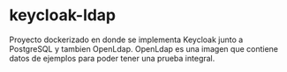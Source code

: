 # keycloak-ldap
Proyecto dockerizado en donde se implementa Keycloak junto a PostgreSQL y tambien OpenLdap. OpenLdap es una imagen que contiene datos de ejemplos para poder tener una prueba integral.
